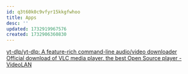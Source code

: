 ```yaml
---
id: q3t60k0c9vfyr15kkgfwhoo
title: Apps
desc: ''
updated: 1732919967576
created: 1732906360830
---
```


<!-- cspell:ignore q3t60k0c9vfyr15kkgfwhoo -->

<!-- cSpell:words -->

[yt-dlp/yt-dlp: A feature-rich command-line audio/video downloader](https://github.com/yt-dlp/yt-dlp)  
[Official download of VLC media player, the best Open Source player - VideoLAN](https://www.videolan.org/vlc/)  
